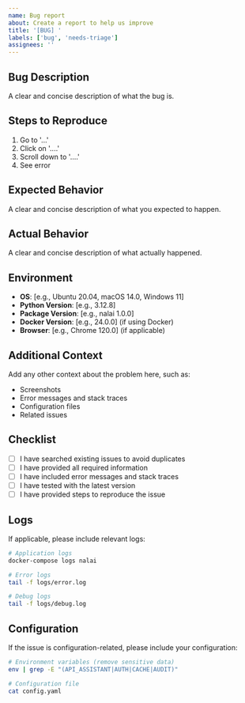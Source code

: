 ```yaml
---
name: Bug report
about: Create a report to help us improve
title: '[BUG] '
labels: ['bug', 'needs-triage']
assignees: ''
---
```


## Bug Description

A clear and concise description of what the bug is.

## Steps to Reproduce

1. Go to '...'
2. Click on '....'
3. Scroll down to '....'
4. See error

## Expected Behavior

A clear and concise description of what you expected to happen.

## Actual Behavior

A clear and concise description of what actually happened.

## Environment

- **OS**: [e.g., Ubuntu 20.04, macOS 14.0, Windows 11]
- **Python Version**: [e.g., 3.12.8]
- **Package Version**: [e.g., nalai 1.0.0]
- **Docker Version**: [e.g., 24.0.0] (if using Docker)
- **Browser**: [e.g., Chrome 120.0] (if applicable)

## Additional Context

Add any other context about the problem here, such as:
- Screenshots
- Error messages and stack traces
- Configuration files
- Related issues

## Checklist

- [ ] I have searched existing issues to avoid duplicates
- [ ] I have provided all required information
- [ ] I have included error messages and stack traces
- [ ] I have tested with the latest version
- [ ] I have provided steps to reproduce the issue

## Logs

If applicable, please include relevant logs:

```bash
# Application logs
docker-compose logs nalai

# Error logs
tail -f logs/error.log

# Debug logs
tail -f logs/debug.log
```

## Configuration

If the issue is configuration-related, please include your configuration:

```bash
# Environment variables (remove sensitive data)
env | grep -E "(API_ASSISTANT|AUTH|CACHE|AUDIT)"

# Configuration file
cat config.yaml
``` 